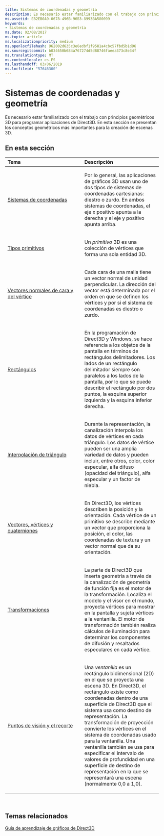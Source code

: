 ```yaml
---
title: Sistemas de coordenadas y geometría
description: Es necesario estar familiarizado con el trabajo con principios geométricos 3D para programar aplicaciones de Direct3D. En esta sección se presentan los conceptos geométricos más importantes para la creación de escenas 3D.
ms.assetid: E82EB0A9-0678-496B-96B3-8993BA580099
keywords:
- Sistemas de coordenadas y geometría
ms.date: 02/08/2017
ms.topic: article
ms.localizationpriority: medium
ms.openlocfilehash: 962002d635c3e6edbf1f9581a4cbc57fbd5b1d96
ms.sourcegitcommit: b034650b684a767274d5d88746faeea373c8e34f
ms.translationtype: MT
ms.contentlocale: es-ES
ms.lasthandoff: 03/06/2019
ms.locfileid: "57646300"
---
```

# <a name="coordinate-systems-and-geometry"></a>Sistemas de coordenadas y geometría


Es necesario estar familiarizado con el trabajo con principios geométricos 3D para programar aplicaciones de Direct3D. En esta sección se presentan los conceptos geométricos más importantes para la creación de escenas 3D.

## <a name="span-idin-this-sectionspanin-this-section"></a><span id="in-this-section"></span>En esta sección


<table>
<colgroup>
<col width="50%" />
<col width="50%" />
</colgroup>
<thead>
<tr class="header">
<th align="left">Tema</th>
<th align="left">Descripción</th>
</tr>
</thead>
<tbody>
<tr class="odd">
<td align="left"><p><a href="coordinate-systems.md">Sistemas de coordenadas</a></p></td>
<td align="left"><p>Por lo general, las aplicaciones de gráficos 3D usan uno de dos tipos de sistemas de coordenadas cartesianas: diestro o zurdo. En ambos sistemas de coordenadas, el eje x positivo apunta a la derecha y el eje y positivo apunta arriba.</p></td>
</tr>
<tr class="even">
<td align="left"><p><a href="primitives.md">Tipos primitivos</a></p></td>
<td align="left"><p>Un <em>primitivo</em> 3D es una colección de vértices que forma una sola entidad 3D.</p></td>
</tr>
<tr class="odd">
<td align="left"><p><a href="face-and-vertex-normal-vectors.md">Vectores normales de cara y del vértice</a></p></td>
<td align="left"><p>Cada cara de una malla tiene un vector normal de unidad perpendicular. La dirección del vector está determinada por el orden en que se definen los vértices y por si el sistema de coordenadas es diestro o zurdo.</p></td>
</tr>
<tr class="even">
<td align="left"><p><a href="rectangles.md">Rectángulos</a></p></td>
<td align="left"><p>En la programación de Direct3D y Windows, se hace referencia a los objetos de la pantalla en términos de rectángulos delimitadores. Los lados de un rectángulo delimitador siempre son paralelos a los lados de la pantalla, por lo que se puede describir el rectángulo por dos puntos, la esquina superior izquierda y la esquina inferior derecha.</p></td>
</tr>
<tr class="odd">
<td align="left"><p><a href="triangle-interpolation.md">Interpolación de triángulo</a></p></td>
<td align="left"><p>Durante la representación, la canalización interpola los datos de vértices en cada triángulo. Los datos de vértice pueden ser una amplia variedad de datos y pueden incluir, entre otros, color, color especular, alfa difuso (opacidad del triángulo), alfa especular y un factor de niebla.</p></td>
</tr>
<tr class="even">
<td align="left"><p><a href="vectors--vertices--and-quaternions.md">Vectores, vértices y cuaterniones</a></p></td>
<td align="left"><p>En Direct3D, los vértices describen la posición y la orientación. Cada vértice de un primitivo se describe mediante un vector que proporciona la posición, el color, las coordenadas de textura y un vector normal que da su orientación.</p></td>
</tr>
<tr class="odd">
<td align="left"><p><a href="transforms.md">Transformaciones</a></p></td>
<td align="left"><p>La parte de Direct3D que inserta geometría a través de la canalización de geometría de función fija es el motor de la transformación. Localiza el modelo y el visor en el mundo, proyecta vértices para mostrar en la pantalla y sujeta vértices a la ventanilla. El motor de transformación también realiza cálculos de iluminación para determinar los componentes de difusión y resaltados especulares en cada vértice.</p></td>
</tr>
<tr class="even">
<td align="left"><p><a href="viewports-and-clipping.md">Puntos de visión y el recorte</a></p></td>
<td align="left"><p>Una <em>ventanilla</em> es un rectángulo bidimensional (2D) en el que se proyecta una escena 3D. En Direct3D, el rectángulo existe como coordenadas dentro de una superficie de Direct3D que el sistema usa como destino de representación. La transformación de proyección convierte los vértices en el sistema de coordenadas usado para la ventanilla. Una ventanilla también se usa para especificar el intervalo de valores de profundidad en una superficie de destino de representación en la que se representará una escena (normalmente 0,0 a 1,0).</p></td>
</tr>
</tbody>
</table>

 

## <a name="span-idrelated-topicsspanrelated-topics"></a><span id="related-topics"></span>Temas relacionados


[Guía de aprendizaje de gráficos de Direct3D](index.md)

 

 




